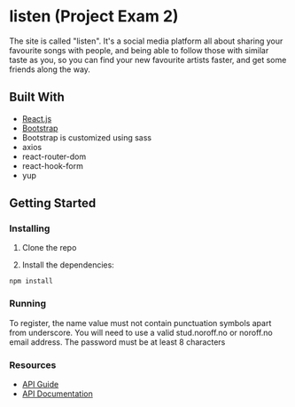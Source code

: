 # listen (Project Exam 2)

The site is called "listen". It's a social media platform all about sharing your favourite songs with
people, and being able to follow those with similar taste as you, so you can find your new favourite
artists faster, and get some friends along the way.

## Built With

- [React.js](https://reactjs.org/)
- [Bootstrap](https://getbootstrap.com)
- Bootstrap is customized using sass
- axios
- react-router-dom
- react-hook-form
- yup

## Getting Started

### Installing

1. Clone the repo

2. Install the dependencies:

```
npm install
```

### Running

To register, the name value must not contain punctuation symbols apart from underscore.
You will need to use a valid stud.noroff.no or noroff.no email address.
The password must be at least 8 characters

### Resources

- [API Guide](https://noroff-api-docs.netlify.app/social-endpoints/authentication)
- [API Documentation](https://nf-api.onrender.com/docs)
